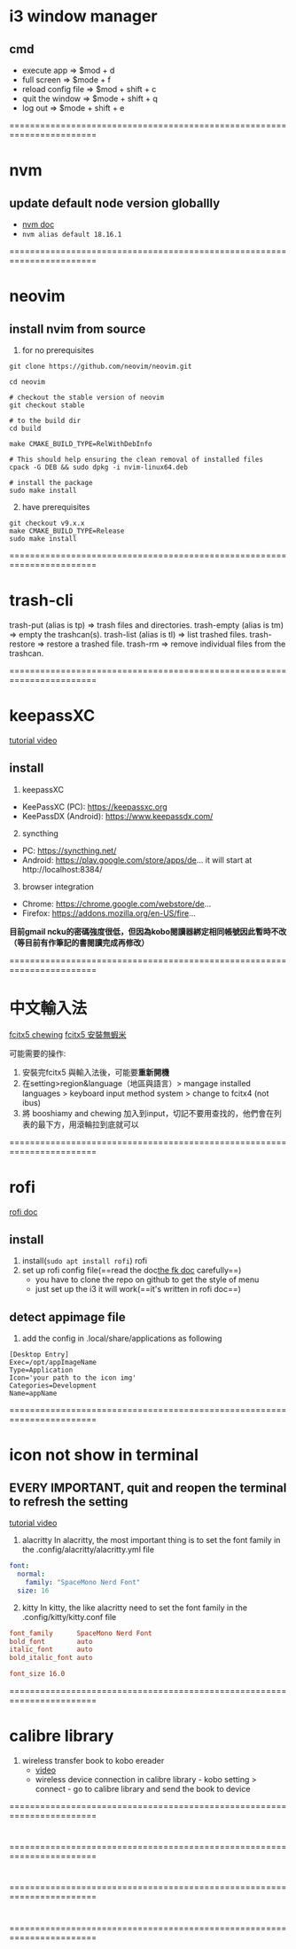 # i3 window manager

## cmd

- execute app => $mod + d
- full screen => $mode + f
- reload config file => $mod + shift + c
- quit the window => $mode + shift + q
- log out => $mode + shift + e

=======================================================================

# nvm

## update default node version globallly

- [nvm doc](https://github.com/nvm-sh/nvm#installing-and-updating)
- `nvm alias default 18.16.1`

=======================================================================

# neovim

## install nvim from source

1. for no prerequisites

```shell
git clone https://github.com/neovim/neovim.git

cd neovim

# checkout the stable version of neovim
git checkout stable

# to the build dir
cd build

make CMAKE_BUILD_TYPE=RelWithDebInfo

# This should help ensuring the clean removal of installed files
cpack -G DEB && sudo dpkg -i nvim-linux64.deb

# install the package
sudo make install
```

2. have prerequisites

```shell
git checkout v9.x.x
make CMAKE_BUILD_TYPE=Release
sudo make install
```

=======================================================================

# trash-cli

trash-put (alias is tp) => trash files and directories.
trash-empty (alias is tm) => empty the trashcan(s).
trash-list (alias is tl) => list trashed files.
trash-restore => restore a trashed file.
trash-rm => remove individual files from the trashcan.

=======================================================================

# keepassXC

[tutorial video](https://www.youtube.com/watch?v=jL7gfM27EUA)

## install

1. keepassXC

- KeePassXC (PC): https://keepassxc.org
- KeePassDX (Android): https://www.keepassdx.com/

2. syncthing

- PC: https://syncthing.net/
- Android: https://play.google.com/store/apps/de...
  it will start at http://localhost:8384/

3. browser integration

- Chrome: https://chrome.google.com/webstore/de...
- Firefox: https://addons.mozilla.org/en-US/fire...

**目前gmail ncku的密碼強度很低，但因為kobo閱讀器綁定相同帳號因此暫時不改（等目前有作筆記的書閱讀完成再修改）**

=======================================================================

# 中文輸入法

[fcitx5 chewing](https://ivonblog.com/posts/ubuntu-fcitx5/)
[fcitx5 安裝無蝦米](https://samwhelp.github.io/note-about-ubuntu/read/subject/im/fcitx5/howto/install-fcitx5-table-boshiamy.html)

可能需要的操作:

1. 安裝完fcitx5 與輸入法後，可能要**重新開機**
2. 在setting>region&language（地區與語言）> mangage installed languages > keyboard input method system > change to fcitx4 (not ibus)
3. 將 booshiamy and chewing 加入到input，切記不要用查找的，他們會在列表的最下方，用滾輪拉到底就可以

=======================================================================

# rofi

[rofi doc](https://github.com/adi1090x/rofi)

## install

1. install(`sudo apt install rofi`) rofi
2. set up rofi config file(==read the doc[the fk doc](https://github.com/adi1090x/rofi) carefully==)
   - you have to clone the repo on github to get the style of menu
   - just set up the i3 it will work(==it's written in rofi doc==)

## detect appimage file

1. add the config in .local/share/applications as following

```shell
[Desktop Entry]
Exec=/opt/appImageName
Type=Application
Icon='your path to the icon img'
Categories=Development
Name=appName
```

=======================================================================

# icon not show in terminal

## EVERY IMPORTANT, quit and reopen the terminal to refresh the setting

[tutorial video](https://www.youtube.com/watch?v=mQdB_kHyZn8)

1. alacritty
   In alacritty, the most important thing is to set the font family in the .config/alacritty/alacritty.yml file

```yml
font:
  normal:
    family: "SpaceMono Nerd Font"
  size: 16
```

2. kitty
   In kitty, the like alacritty need to set the font family in the .config/kitty/kitty.conf file

```conf
font_family      SpaceMono Nerd Font
bold_font        auto
italic_font      auto
bold_italic_font auto

font_size 16.0

```

=======================================================================

# calibre library

1. wireless transfer book to kobo ereader
   - [video](https://www.youtube.com/watch?v=2emONkbCWUA&list=WL&index=47)
   - wireless device connection in calibre library - kobo setting > connect - go to calibre library and send the book to device

=======================================================================

#

=======================================================================

#

=======================================================================

#

=======================================================================
